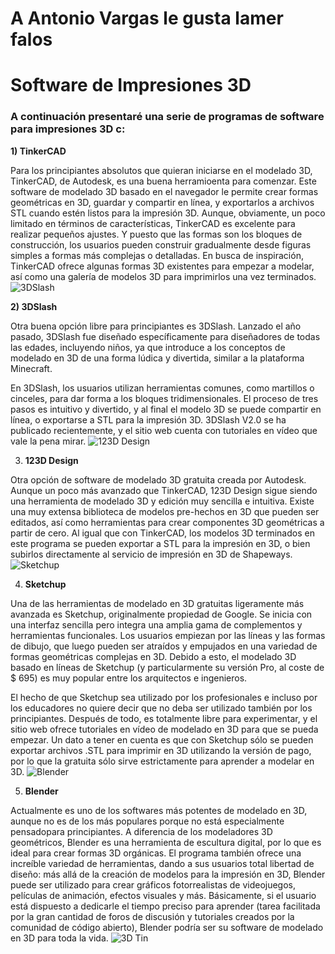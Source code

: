 # A Antonio Vargas le gusta lamer falos
# Software de Impresiones 3D
### A continuación presentaré una serie de programas de software para impresiones 3D c:
**1) TinkerCAD**

Para los principiantes absolutos que quieran iniciarse en el modelado 3D, TinkerCAD, de Autodesk, es una buena herramioenta para comenzar. Este software de modelado 3D basado en el navegador le permite crear formas geométricas en 3D, guardar y compartir en línea, y exportarlos a archivos STL cuando estén listos para la impresión 3D. Aunque, obviamente, un poco limitado en términos de características, TinkerCAD es excelente para realizar pequeños ajustes. Y puesto que las formas son los bloques de construcción, los usuarios pueden construir gradualmente desde figuras simples a formas más complejas o detalladas. En busca de inspiración, TinkerCAD ofrece algunas formas 3D existentes para empezar a modelar, así como una galería de modelos 3D para imprimirlos una vez terminados.
![3DSlash](http://imprimalia3d.com/sites/default/files/resources/top-10-free-3d-modeling-software-tools-3d-printing2.jpg)

**2) 3DSlash**

Otra buena opción libre para principiantes es 3DSlash. Lanzado el año pasado, 3DSlash fue diseñado específicamente para diseñadores de todas las edades, incluyendo niños, ya que introduce a los conceptos de modelado en 3D de una forma lúdica y divertida, similar a la plataforma Minecraft.

En 3DSlash, los usuarios utilizan herramientas comunes, como martillos o cinceles, para dar forma a los bloques tridimensionales. El proceso de tres pasos es intuitivo y divertido, y al final el modelo 3D se puede compartir en línea, o exportarse a STL para la impresión 3D. 3DSlash V2.0 se ha publicado recientemente, y el sitio web cuenta con tutoriales en vídeo que vale la pena mirar.
![123D Design](http://imprimalia3d.com/sites/default/files/resources/CdM3lHDUEAAWDdr.jpg)

3)  **123D Design**

Otra opción de software de modelado 3D gratuita creada por Autodesk. Aunque un poco más avanzado que TinkerCAD, 123D Design sigue siendo una herramienta de modelado 3D y edición muy sencilla e intuitiva. Existe una muy extensa biblioteca de modelos pre-hechos en 3D que pueden ser editados, así como herramientas para crear componentes 3D geométricas a partir de cero. Al igual que con TinkerCAD, los modelos 3D terminados en este programa se pueden exportar a STL para la impresión en 3D, o bien subirlos directamente al servicio de impresión en 3D de Shapeways.
![Sketchup](http://imprimalia3d.com/sites/default/files/resources/slide1_0.png)

4)  **Sketchup**

Una de las herramientas de modelado en 3D gratuitas ligeramente más avanzada es Sketchup, originalmente propiedad de Google. Se inicia con una interfaz sencilla pero integra una amplia gama de complementos y herramientas funcionales. Los usuarios empiezan por las líneas y las formas de dibujo, que luego pueden ser atraídos y empujados en una variedad de formas geométricas complejas en 3D. Debido a esto, el modelado 3D basado en líneas de Sketchup (y particularmente su versión Pro, al coste de $ 695) es muy popular entre los arquitectos e ingenieros.

El hecho de que Sketchup sea utilizado por los profesionales e incluso por los educadores no quiere decir que no deba ser utilizado también por los principiantes. Después de todo, es totalmente libre para experimentar, y el sitio web ofrece tutoriales en vídeo de modelado en 3D para que se pueda empezar. Un dato a tener en cuenta es que con Sketchup sólo se pueden exportar archivos .STL para imprimir en 3D utilizando la versión de pago, por lo que la gratuita sólo sirve estrictamente para aprender a modelar en 3D.
![Blender](http://imprimalia3d.com/sites/default/files/resources/top-10-free-3d-modeling-software-tools-3d-printing5.jpg)

5)  **Blender**

Actualmente es uno de los softwares más potentes de modelado en 3D, aunque no es de los más populares porque no está especialmente pensadopara principiantes. A diferencia de los modeladores 3D geométricos, Blender es una herramienta de escultura digital, por lo que es ideal para crear formas 3D orgánicas. El programa también ofrece una increíble variedad de herramientas, dando a sus usuarios total libertad de diseño: más allá de la creación de modelos para la impresión en 3D, Blender puede ser utilizado para crear gráficos fotorrealistas de videojuegos, películas de animación, efectos visuales y más. Básicamente, si el usuario está dispuesto a dedicarle el tiempo preciso para aprender (tarea facilitada por la gran cantidad de foros de discusión y tutoriales creados por la comunidad de código abierto), Blender podría ser su software de modelado en 3D para toda la vida.
![3D Tin](http://imprimalia3d.com/sites/default/files/resources/f3a6506f-23de-403d-b801-e8b13cec9b27.jpg)

